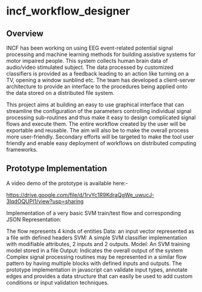 # incf_workflow_designer

## Overview
INCF has been working on using EEG event-related potential signal processing and machine learning methods for building assistive systems for motor impaired people. This system collects human brain data of audio/video stimulated subject. The data processed by customized classifiers is provided as a feedback leading to an action like turning on a TV, opening a window sunblind etc. The team has developed a client-server architecture to provide an interface to the procedures being applied onto the data stored on a distributed file system.

This project aims at building an easy to use graphical interface that can streamline the configuration of the parameters controlling individual signal processing sub-routines and thus make it easy to design complicated signal flows and execute them. The entire workflow created by the user will be exportable and reusable. The aim will also be to make the overall process more user-friendly. Secondary efforts will be targeted to make the tool user friendly and enable easy deployment of workflows on distributed computing frameworks.

## Prototype Implementation
A video demo of the prototype is available here:-

https://drive.google.com/file/d/1rvYc1R9KdraQgWe_uwucJ-3lqdOQUPI1/view?usp=sharing

Implementation of a very basic SVM train/test flow and corresponding JSON Representation:

The flow represents 4 kinds of entities
Data: an input vector represented as a file with defined headers
SVM: A simple SVM classifier implementation with modifiable attributes, 2 inputs and 2 outputs.
Model: An SVM training model stored in a file
Output: Indicates the overall output of the system
Complex signal processing routines may be represented in a similar flow pattern by having multiple blocks with defined inputs and outputs. The prototype implementation in javascript can validate input types, annotate edges and provides a data structure that can easily be used to add custom conditions or input validation techniques.
